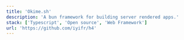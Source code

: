 ```yaml
---
title: 'Okime.sh'
description: 'A bun framework for building server rendered apps.'
stack: ['Typescript', 'Open source', 'Web Framework']
url: 'https://github.com/iyifr/h4'
---
```

